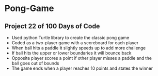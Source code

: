 # Pong-Game

## Project 22 of 100 Days of Code
- Used python Turtle library to create the classic pong game
- Coded as a two-player game with a scoreboard for each player
- When ball hits a paddle it slightly speeds up to add more challenge
- If ball hits the upper or lower boundaries it will bounce back
- Opposite player scores a point if other player misses a paddle and the ball goes out of bounds
- The game ends when a player reaches 10 points and states the winner
